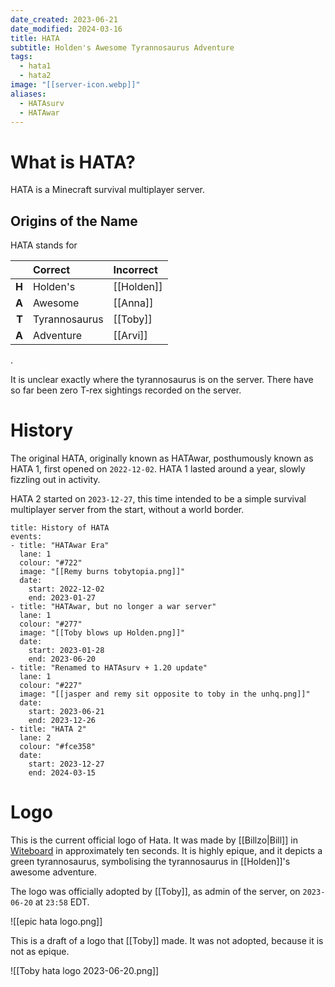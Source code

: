 ```yaml
---
date_created: 2023-06-21
date_modified: 2024-03-16
title: HATA
subtitle: Holden's Awesome Tyrannosaurus Adventure
tags:
  - hata1
  - hata2
image: "[[server-icon.webp]]"
aliases:
  - HATAsurv
  - HATAwar
---
```


# What is HATA?

HATA is a Minecraft survival multiplayer server.

## Origins of the Name

HATA stands for

|       | Correct       | Incorrect  |
| ----: | :------------ | :--------- |
| **H** | Holden's      | [[Holden]] |
| **A** | Awesome       | [[Anna]]   |
| **T** | Tyrannosaurus | [[Toby]]   |
| **A** | Adventure     | [[Arvi]]   |

.

It is unclear exactly where the tyrannosaurus is on the server. There have so far been zero T-rex sightings recorded on the server.

# History

The original HATA, originally known as HATAwar, posthumously known as HATA 1, first opened on `2022-12-02`. HATA 1 lasted around a year, slowly fizzling out in activity.

HATA 2 started on `2023-12-27`, this time intended to be a simple survival multiplayer server from the start, without a world border.

```infobox-timeline
title: History of HATA
events:
- title: "HATAwar Era"
  lane: 1
  colour: "#722"
  image: "[[Remy burns tobytopia.png]]"
  date:
    start: 2022-12-02
    end: 2023-01-27
- title: "HATAwar, but no longer a war server"
  lane: 1
  colour: "#277"
  image: "[[Toby blows up Holden.png]]"
  date:
    start: 2023-01-28
    end: 2023-06-20
- title: "Renamed to HATAsurv + 1.20 update"
  lane: 1
  colour: "#227"
  image: "[[jasper and remy sit opposite to toby in the unhq.png]]"
  date:
    start: 2023-06-21
    end: 2023-12-26
- title: "HATA 2"
  lane: 2
  colour: "#fce358"
  date:
    start: 2023-12-27
    end: 2024-03-15
```

# Logo

This is the current official logo of Hata. It was made by [[Billzo|Bill]] in [Witeboard](https://witeboard.com/) in approximately ten seconds. It is highly epique, and it depicts a green tyrannosaurus, symbolising the tyrannosaurus in [[Holden]]'s awesome adventure.

The logo was officially adopted by [[Toby]], as admin of the server, on `2023-06-20` at `23:58` EDT.

![[epic hata logo.png]]

This is a draft of a logo that [[Toby]] made. It was not adopted, because it is not as epique.

![[Toby hata logo 2023-06-20.png]]
